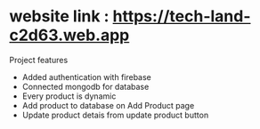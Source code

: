 #  website link : https://tech-land-c2d63.web.app

Project features
- Added authentication with firebase
- Connected mongodb for database
- Every product is dynamic 
- Add product to database on Add Product page
- Update product detais from update product button
